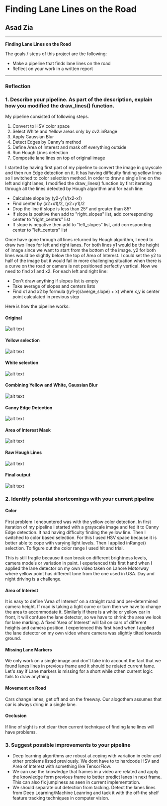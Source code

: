 # **Finding Lane Lines on the Road** 

## Asad Zia

---

**Finding Lane Lines on the Road**

The goals / steps of this project are the following:
* Make a pipeline that finds lane lines on the road
* Reflect on your work in a written report


[//]: # (Image References)

[orginal]: ./writeup_images/solidYellowCurve2.jpg
[yellow]: ./writeup_images/yellow.png
[white]: ./writeup_images/white.png
[yellow_white]: ./writeup_images/yellow_white.png
[canny]: ./writeup_images/edge_detection.png
[mask]: ./writeup_images/mask.png
[hough]: ./writeup_images/hough_lines.png
[output]: ./writeup_images/output.png

---

### Reflection

### 1. Describe your pipeline. As part of the description, explain how you modified the draw_lines() function.

My pipeline consisted of following steps. 

1. Convert to HSV color space 
2. Select White and Yellow areas only by cv2.inRange
3. Apply Gaussian Blur
4. Detect Edges by Canny's method
5. Define Area of Interest and mask off everything outside
6. Run Hough Lines detection
7. Composite lane lines on top of original image

I started by having first part of my pipeline to convert the image in grayscale and then run Edge detection on it. It has having difficulty finding yellow lines so I switched to color selection method.
In order to draw a single line on the left and right lanes, I modified the draw_lines() function by first iterating through all the lines detected by Hough algorithm and for each line:

* Calculate slope by (y2-y1)/(x2-x1)
* Find center by (x2+x1)/2, (y2+y1)/2
* Drop the line if slope is less than 25&deg; and greater than 85&deg;
* If slope is positive then add to "right_slopes" list, add corresponding center to "right_centers" list
* If slope is negative then add to "left_slopes" list, add corresponding center to "left_centers" list

Once have gone through all lines returned by Hough algorithm, I need to draw two lines for left and right lanes. For both lines y1 would be the height of image since we want to start from the bottom of the image. y2 for both lines would be slightly below the top of Area of Interest. I could set the y2 to half of the image but it would fail in more challenging situation when there is a curve on the road or camera is not positioned perfectly vertical. Now we need to find x1 and x2. For each left and right line:

* Don't draw anything if slopes list is empty
* Take average of slopes and centers lists
* Find x1 and x2 by formula ((y1-y)/averge_slope) + x) where x,y is center point calculated in previous step


Here is how the pipeline works:

#### Original
![alt text][orginal]
#### Yellow selection
![alt text][yellow]
#### White selection
![alt text][white]
#### Combining Yellow and White, Gaussian Blur
![alt text][yellow_white]
#### Canny Edge Detection
![alt text][canny]
#### Area of Interest Mask
![alt text][mask]
#### Raw Hough Lines
![alt text][hough]
#### Final output
![alt text][output]


### 2. Identify potential shortcomings with your current pipeline

#### Color
First problem I encountered was with the yellow color detection. In first iteration of my pipeline I started with a grayscale image and fed it to Canny Edge detection. It had having difficulty finding the yellow line. Then I switched to color based selection. For this I used HSV space because it is better able to cope with varying light levels. Then I applied inRange() selection. To figure out the color range I used hit and trial. 

This is still fragile because it can break on different brightness levels, camera models or variation in paint. I experienced this first hand when I applied the lane detector on my own video taken on Lahore Motorway where yellow point has different tone from the one used in USA. Day and night driving is a challenge.

#### Area of Interest
It is easy to define 'Area of Interest' on a straight road and per-determined camera height. If road is taking a tight curve or turn then we have to change the area to accommodate it. Similarly if there is a white or yellow car in front, it will confuse the lane detector, so we have to shrink the area we look for lane marking.
A fixed 'Area of Interest' will fail on cars of different heights and camera position. I experienced this first hand when I applied the lane detector on my own video where camera was slightly tilted towards ground.

#### Missing Lane Markers
We only work on a single image and don't take into account the fact that we found lanes lines in previous frame and it should be related current fame. Let's say if Lane markers is missing for a short while othen current logic fails to draw anything

#### Movement on Road
Cars change lanes, get off and on the freeway. Our alogothem assumes that car is always dring in a single lane.

#### Occlusion
If line of sight is not clear then current technique of finding lane lines will have problems.

### 3. Suggest possible improvements to your pipeline

* Deep learning algorithms are robust at coping with variation in color and other problems listed previously. We dont have to to hardcode HSV and Area of Interest with something like TensorFlow.
* We can use the knowledge that frames in a video are related and apply the knowledge form previous frame to better predict lanes in next frame. This can also fix jumpiness as seen in current implementation.
* We should separate out detection from tacking. Detect the lanes lines from Deep Learning/Machine Leanring and tack it with the off-the shelf feature tracking techniques in computer vision.
